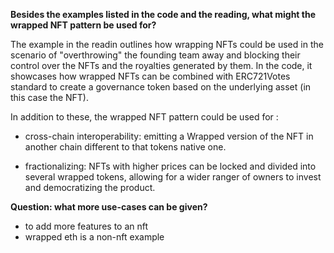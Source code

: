 **Besides the examples listed in the code and the reading, what might the wrapped NFT pattern be used for?**

The example in the readin outlines how wrapping NFTs could be used in the scenario of "overthrowing" the founding team away and blocking their control over the NFTs and the royalties generated by them. In the code, it showcases how wrapped NFTs can be combined with ERC721Votes standard to create a governance token based on the underlying asset (in this case the NFT).

In addition to these, the wrapped NFT pattern could be used for :

- cross-chain interoperability: emitting a Wrapped version of the NFT in another chain different to that tokens native one.

- fractionalizing: NFTs with higher prices can be locked and divided into several wrapped tokens, allowing for a wider ranger of owners to invest and democratizing the product.

**Question: what more use-cases can be given?**

- to add more features to an nft
- wrapped eth is a non-nft example
